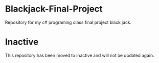 # Blackjack-Final-Project

Repository for my c# programing class final project black jack. 
# Inactive
This repository has been moved to inactive and will not be updated again.
